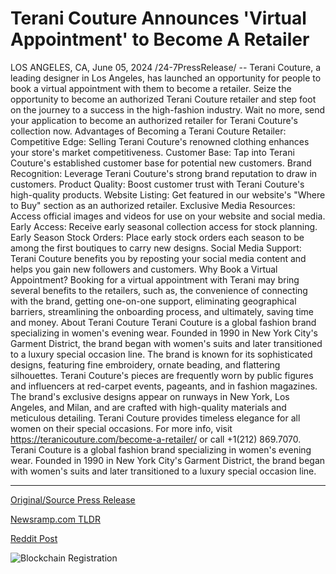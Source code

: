 # Terani Couture Announces 'Virtual Appointment' to Become A Retailer

LOS ANGELES, CA, June 05, 2024 /24-7PressRelease/ -- Terani Couture, a leading designer in Los Angeles, has launched an opportunity for people to book a virtual appointment with them to become a retailer.   Seize the opportunity to become an authorized Terani Couture retailer and step foot on the journey to a success in the high-fashion industry.  Wait no more, send your application to become an authorized retailer for Terani Couture's collection now.   Advantages of Becoming a Terani Couture Retailer:  Competitive Edge:  Selling Terani Couture's renowned clothing enhances your store's market competitiveness.  Customer Base:  Tap into Terani Couture's established customer base for potential new customers.  Brand Recognition:  Leverage Terani Couture's strong brand reputation to draw in customers.  Product Quality:  Boost customer trust with Terani Couture's high-quality products.  Website Listing:  Get featured in our website's "Where to Buy" section as an authorized retailer.  Exclusive Media Resources:  Access official images and videos for use on your website and social media.  Early Access:  Receive early seasonal collection access for stock planning.  Early Season Stock Orders:  Place early stock orders each season to be among the first boutiques to carry new designs.  Social Media Support:  Terani Couture benefits you by reposting your social media content and helps you gain new followers and customers.  Why Book a Virtual Appointment? Booking for a virtual appointment with Terani may bring several benefits to the retailers, such as, the convenience of connecting with the brand, getting one-on-one support, eliminating geographical barriers, streamlining the onboarding process, and ultimately, saving time and money.  About Terani Couture Terani Couture is a global fashion brand specializing in women's evening wear. Founded in 1990 in New York City's Garment District, the brand began with women's suits and later transitioned to a luxury special occasion line.  The brand is known for its sophisticated designs, featuring fine embroidery, ornate beading, and flattering silhouettes. Terani Couture's pieces are frequently worn by public figures and influencers at red-carpet events, pageants, and in fashion magazines.   The brand's exclusive designs appear on runways in New York, Los Angeles, and Milan, and are crafted with high-quality materials and meticulous detailing. Terani Couture provides timeless elegance for all women on their special occasions.  For more info, visit https://teranicouture.com/become-a-retailer/ or call +1(212) 869.7070.  Terani Couture is a global fashion brand specializing in women's evening wear. Founded in 1990 in New York City's Garment District, the brand began with women's suits and later transitioned to a luxury special occasion line. 

---

[Original/Source Press Release](https://www.24-7pressrelease.com/press-release/511381/terani-couture-announces-virtual-appointment-to-become-a-retailer)
                    

[Newsramp.com TLDR](https://newsramp.com/curated-news/become-a-terani-couture-retailer-book-a-virtual-appointment-now/d4b89bbcc4c8d748c760dca316623fa0) 

 



[Reddit Post](https://www.reddit.com/r/Business_NewsRamp/comments/1d8jwc9/become_a_terani_couture_retailer_book_a_virtual/) 



![Blockchain Registration](https://cdn.newsramp.app/24-7PressRelease/qrcode/246/5/milkoQ4j.webp)